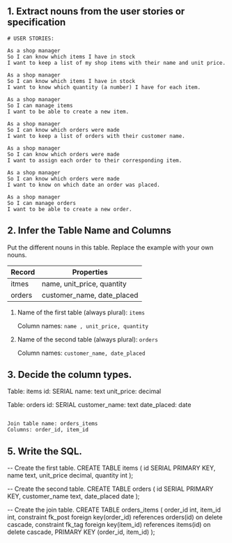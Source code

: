## 1. Extract nouns from the user stories or specification

```
# USER STORIES:

As a shop manager
So I can know which items I have in stock
I want to keep a list of my shop items with their name and unit price.

As a shop manager
So I can know which items I have in stock
I want to know which quantity (a number) I have for each item.

As a shop manager
So I can manage items
I want to be able to create a new item.

As a shop manager
So I can know which orders were made
I want to keep a list of orders with their customer name.

As a shop manager
So I can know which orders were made
I want to assign each order to their corresponding item.

As a shop manager
So I can know which orders were made
I want to know on which date an order was placed. 

As a shop manager
So I can manage orders
I want to be able to create a new order.
```

## 2. Infer the Table Name and Columns

Put the different nouns in this table. Replace the example with your own nouns.

| Record                | Properties          |
| --------------------- | ------------------  |
| itmes                 | name, unit_price, quantity
| orders                | customer_name, date_placed

1. Name of the first table (always plural): `items` 

    Column names: `name , unit_price, quantity`

2. Name of the second table (always plural): `orders` 

    Column names: `customer_name, date_placed`

## 3. Decide the column types.

Table: items
id: SERIAL
name: text
unit_price: decimal

Table: orders
id: SERIAL
customer_name: text
date_placed: date
```

Join table name: orders_items
Columns: order_id, item_id

```

## 5. Write the SQL.

-- Create the first table.
CREATE TABLE items (
  id SERIAL PRIMARY KEY,
  name text,
  unit_price decimal,
  quantity int
);

-- Create the second table.
CREATE TABLE orders (
  id SERIAL PRIMARY KEY,
  customer_name text,
  date_placed date
);

-- Create the join table.
CREATE TABLE orders_items (
  order_id int,
  item_id int,
  constraint fk_post foreign key(order_id) references orders(id) on delete cascade,
  constraint fk_tag foreign key(item_id) references items(id) on delete cascade,
  PRIMARY KEY (order_id, item_id)
);
